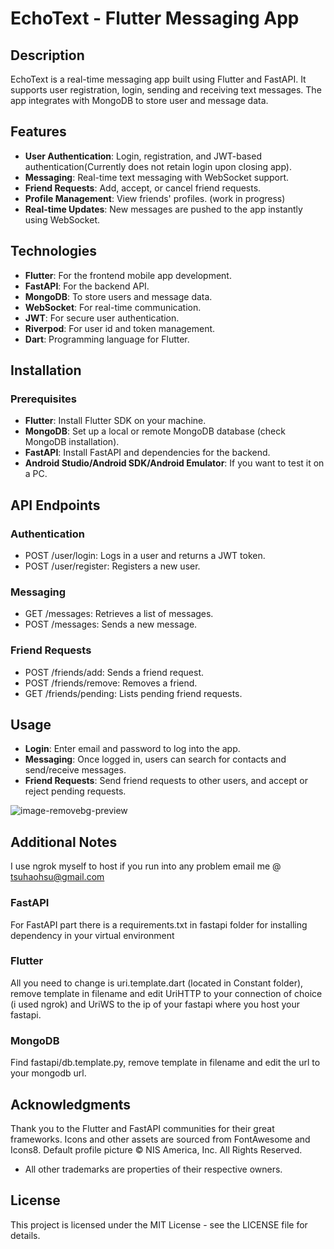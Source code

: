 # EchoText - Flutter Messaging App


## Description
EchoText is a real-time messaging app built using Flutter and FastAPI. It supports user registration, login, sending and receiving text messages.
The app integrates with MongoDB to store user and message data.

## Features
- **User Authentication**: Login, registration, and JWT-based authentication(Currently does not retain login upon closing app).
- **Messaging**: Real-time text messaging with WebSocket support.
- **Friend Requests**: Add, accept, or cancel friend requests.
- **Profile Management**: View friends' profiles. (work in progress)
- **Real-time Updates**: New messages are pushed to the app instantly using WebSocket.

## Technologies
- **Flutter**: For the frontend mobile app development.
- **FastAPI**: For the backend API.
- **MongoDB**: To store users and message data.
- **WebSocket**: For real-time communication.
- **JWT**: For secure user authentication. 
- **Riverpod**: For user id and token management.
- **Dart**: Programming language for Flutter.

## Installation
### Prerequisites
- **Flutter**: Install Flutter SDK on your machine.  
- **MongoDB**: Set up a local or remote MongoDB database (check MongoDB installation).  
- **FastAPI**: Install FastAPI and dependencies for the backend.  
- **Android Studio/Android SDK/Android Emulator**: If you want to test it on a PC.

## API Endpoints

### Authentication
- POST /user/login: Logs in a user and returns a JWT token.
- POST /user/register: Registers a new user.

### Messaging
- GET /messages: Retrieves a list of messages.
- POST /messages: Sends a new message.

### Friend Requests
- POST /friends/add: Sends a friend request.
- POST /friends/remove: Removes a friend.
- GET /friends/pending: Lists pending friend requests.

## Usage

- **Login**: Enter email and password to log into the app.
- **Messaging**: Once logged in, users can search for contacts and send/receive messages.
- **Friend Requests**: Send friend requests to other users, and accept or reject pending requests.

![image-removebg-preview](https://github.com/user-attachments/assets/4ec816a0-acf0-4a86-a678-cb6bbca5a7bb)

## Additional Notes

I use ngrok myself to host
if you run into any problem email me @ tsuhaohsu@gmail.com

### FastAPI
For FastAPI part there is a requirements.txt in fastapi folder for installing dependency in your virtual environment

### Flutter
All you need to change is uri.template.dart (located in Constant folder),
remove template in filename and edit UriHTTP to your connection of choice (i used ngrok) 
and UriWS to the ip of your fastapi where you host your fastapi.

### MongoDB
Find fastapi/db.template.py, remove template in filename and edit the url to your mongodb url.

## Acknowledgments
Thank you to the Flutter and FastAPI communities for their great frameworks.
Icons and other assets are sourced from FontAwesome and Icons8.
Default profile picture © NIS America, Inc. All Rights Reserved.
- All other trademarks are properties of their respective owners.

## License
This project is licensed under the MIT License - see the LICENSE file for details.
